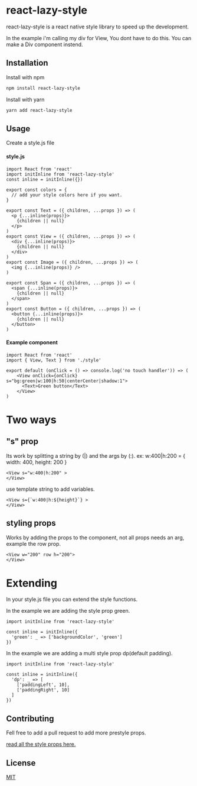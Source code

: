 # react-lazy-style

react-lazy-style is a react native style library to speed up the development.

In the example i'm calling my div for View, You dont have to do this. You can make a Div component instend.

## Installation

Install with npm
```bash
npm install react-lazy-style
```

Install with yarn
```bash
yarn add react-lazy-style
```


## Usage
Create a style.js file

#### style.js
```
import React from 'react'
import initInline from 'react-lazy-style'
const inline = initInline({})

export const colors = {
  // add your style colors here if you want.
}

export const Text = ({ children, ...props }) => (
  <p {...inline(props)}>
    {children || null}
  </p>
)
export const View = ({ children, ...props }) => (
  <div {...inline(props)}>
    {children || null}
  </div>
)
export const Image = ({ children, ...props }) => (
  <img {...inline(props)} />
)

export const Span = ({ children, ...props }) => (
  <span {...inline(props)}>
    {children || null}
  </span>
)
export const Button = ({ children, ...props }) => (
  <button {...inline(props)}>
    {children || null}
  </button>
)
```
#### Example component
```
import React from 'react'
import { View, Text } from './style'

export default (onClick = () => console.log('no touch handler')) => (
    <View onClick={onClick} s="bg:green|w:100|h:50|centerCenter|shadow:1">
      <Text>Green button</Text>
    </View>
)
```

# Two ways
## "s" prop
Its work by splitting a string by (|) and the args by (:).
ex: w:400|h:200  = { width: 400, height: 200 }
```
<View s="w:400|h:200" >
</View>
```
use template string to add variables.
```
<View s={`w:400|h:${height}`} >
</View>
```
## styling props
Works by adding the props to the component, not all props needs an arg, example the row prop.
```
<View w="200" row h="200">
</View>
```

# Extending
In your style.js file you can extend the style functions.

In the example we are adding the style prop green.
```
import initInline from 'react-lazy-style'

const inline = initInline({
  'green': _ => ['backgroundColor', 'green']
})
```
In the example we are adding a multi style prop dp(default padding).
```
import initInline from 'react-lazy-style'

const inline = initInline({
  'dp': _ => [
    ['paddingLeft', 10],
    ['paddingRight', 10]
  ]
})
```

## Contributing
Fell free to add a pull request to add more prestyle props.

[read all the style props here.](https://github.com/CodespaceApS/react-lazy-style/blob/master/styles.js)

## License
[MIT](https://choosealicense.com/licenses/mit/)